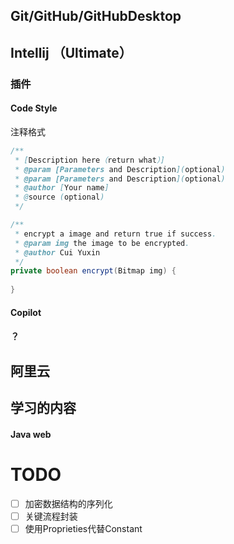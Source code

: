 ## Git/GitHub/GitHubDesktop

## Intellij （Ultimate）

### 插件

#### Code Style

注释格式

```java
/** 
 * [Description here（return what）]
 * @param [Parameters and Description](optional)
 * @param [Parameters and Description](optional)
 * @author [Your name]
 * @source (optional)
 */

/**
 * encrypt a image and return true if success.
 * @param img the image to be encrypted.
 * @author Cui Yuxin
 */
private boolean encrypt(Bitmap img) {
        
}
```

#### Copilot

#### ？

## 阿里云

## 学习的内容

#### Java web

# TODO

- [ ] 加密数据结构的序列化
- [ ] 关键流程封装
- [ ] 使用Proprieties代替Constant